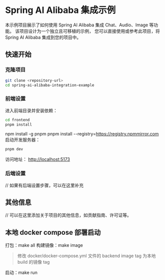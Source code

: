 # Spring AI Alibaba 集成示例

本示例项目展示了如何使用 Spring AI Alibaba 集成 Chat、Audio、Image 等功能。
该项目设计为一个独立且可移植的示例，
您可以直接使用或参考此项目，将 Spring AI Alibaba 集成到您的项目中。

## 快速开始

### 克隆项目
```bash
git clone <repository-url>
cd spring-ai-alibaba-integration-example
```

### 前端设置
进入前端目录并安装依赖：
```bash
cd frontend
pnpm install
```
npm install -g pnpm
pnpm install --registry=https://registry.npmmirror.com
启动开发服务器：
```bash
pnpm dev
```

访问地址：
[http://localhost:5173](http://localhost:5173)

### 后端设置
// 如果有后端设置步骤，可以在这里补充

## 其他信息
// 可以在这里添加关于项目的其他信息，如贡献指南、许可证等。

## 本地 docker compose 部署启动

打包：make all
构建镜像：make image

> 修改 docker/docker-compose.yml 文件的 backend image tag 为本地 build 的镜像 tag

启动：make run
